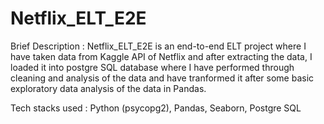 # Netflix_ELT_E2E # 
Brief Description : 
 Netflix_ELT_E2E  is an end-to-end ELT project where I have taken data from Kaggle API of Netflix and after extracting the data, I loaded it into postgre SQL database where I have performed through cleaning and analysis of the data and have tranformed it after some basic exploratory data analysis of the data in Pandas.

Tech stacks used :
Python (psycopg2),
Pandas,
Seaborn,
Postgre SQL



